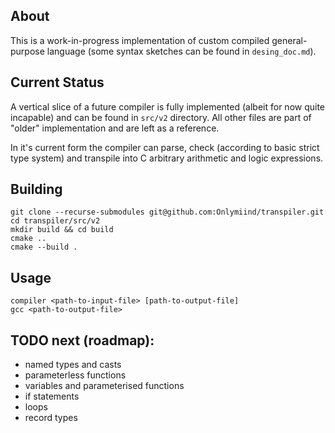 ## About

This is a work-in-progress implementation of custom compiled general-purpose language (some syntax sketches can be found in ```desing_doc.md```).

## Current Status

A vertical slice of a future compiler is fully implemented (albeit for now quite incapable) and can be found in ```src/v2``` directory.
All other files are part of "older" implementation and are left as a reference.

In it's current form the compiler can parse, check (according to basic strict type system) and transpile into C arbitrary arithmetic and logic expressions.

## Building

```
git clone --recurse-submodules git@github.com:Onlymiind/transpiler.git
cd transpiler/src/v2
mkdir build && cd build
cmake ..
cmake --build .
```

## Usage

```
compiler <path-to-input-file> [path-to-output-file]
gcc <path-to-output-file>
```

## TODO next (roadmap):
- named types and casts
- parameterless functions
- variables and parameterised functions
- if statements
- loops
- record types

